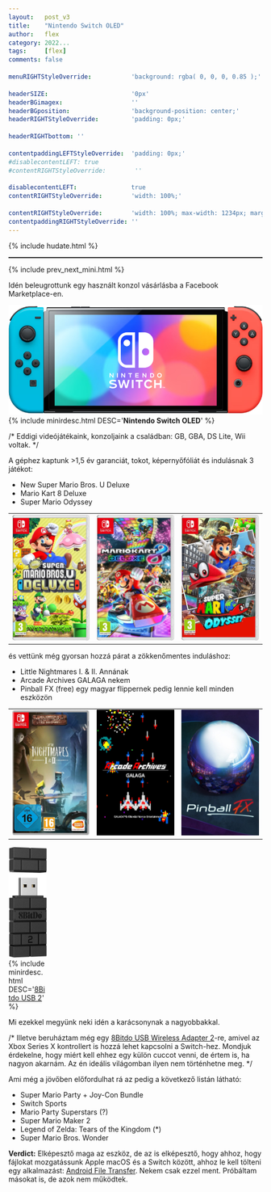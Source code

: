 ```yaml
---
layout:   post_v3
title:    "Nintendo Switch OLED"
author:   flex
category: 2022...
tags:     [flex]
comments: false

menuRIGHTStyleOverride:           'background: rgba( 0, 0, 0, 0.85 );'

headerSIZE:                       '0px'
headerBGimagex:                   ''
headerBGposition:                 'background-position: center;'
headerRIGHTStyleOverride:         'padding: 0px;'

headerRIGHTbottom: ''

contentpaddingLEFTStyleOverride:  'padding: 0px;'
#disablecontentLEFT: true
#contentRIGHTStyleOverride:        ''

disablecontentLEFT:               true
contentRIGHTStyleOverride:        'width: 100%;'

contentRIGHTStyleOverride:        'width: 100%; max-width: 1234px; margin: auto;'
contentpaddingRIGHTStyleOverride: ''
---
```


<link rel="stylesheet" type="text/css" href="css/override_v2_courier.css">

{% include hudate.html %}

<hr style="border-top: 1px solid;">

{% include prev_next_mini.html %}

Idén beleugrottunk egy használt konzol vásárlásba a Facebook Marketplace-en.

<div class="">
<img class="shadowx" style="border: 0px solid black;" src="images/Nintendo/nintendo_switch_oled.png">
{% include minirdesc.html DESC='<b>Nintendo Switch OLED</b>' %}
</div>

/* Eddigi videójátékaink, konzoljaink a családban: GB, GBA, DS Lite, Wii voltak. */

A géphez kaptunk >1,5 év garanciát, tokot, képernyőfóliát és indulásnak 3 játékot:

- New Super Mario Bros. U Deluxe
- Mario Kart 8 Deluxe
- Super Mario Odyssey

<table><tr>
<td><img class="shadowx" style="border: 0px solid black;" src="images/Nintendo/NSW098.png"></td>
<td><img class="shadowx" style="border: 0px solid black;" src="images/Nintendo/NSW003.png"></td>
<td><img class="shadowx" style="border: 0px solid black;" src="images/Nintendo/NSW013.png"></td>
</tr></table>

és vettünk még gyorsan hozzá párat a zökkenőmentes induláshoz:

- Little Nightmares I. & II. Annának
- Arcade Archives GALAGA nekem
- Pinball FX (free) egy magyar flippernek pedig lennie kell minden eszközön

<table><tr>
<td style=""><img class="shadowx" style="border: 0px solid black;" src="images/Nintendo/Little_Nightmares_I.II.jpg"></td>
<td style=""><img class="shadowx" style="border: 0px solid black;" src="images/Nintendo/Arcade_Archives_GALAGA.png"></td>
<td style=""><img class="shadowx" style="border: 0px solid black;" src="images/Nintendo/Pinball_FX.jpg"></td>
</tr></table>

<div class="rightbox rightboxalignment" style="width: 15%;">
<img class="shadowx" src="images/Nintendo/8BitDoNSW08.png">
{% include minirdesc.html DESC='<a href="https://www.8bitdo.com/usb-wireless-adapter-2/">8Bitdo USB 2</a>' %}
</div>

Mi ezekkel megyünk neki idén a karácsonynak a nagyobbakkal. 

/* Illetve beruháztam még egy [8Bitdo USB Wireless Adapter 2](https://www.8bitdo.com/usb-wireless-adapter-2/)-re, amivel az Xbox Series X kontrollert is hozzá lehet kapcsolni a Switch-hez. Mondjuk érdekelne, hogy miért kell ehhez egy külön cuccot venni, de értem is, ha nagyon akarnám. Az én ideális világomban ilyen nem történhetne meg. */

Ami még a jövőben előfordulhat rá az pedig a következő listán látható:

- Super Mario Party + Joy-Con Bundle
- Switch Sports
- Mario Party Superstars (?)
- Super Mario Maker 2
- Legend of Zelda: Tears of the Kingdom (*)
- Super Mario Bros. Wonder

**Verdict:** Elképesztő maga az eszköz, de az is elképesztő, hogy ahhoz, hogy fájlokat mozgatássunk Apple macOS és a Switch között, ahhoz le kell tölteni egy alkalmazást: [Android File Transfer](https://www.android.com/filetransfer/). Nekem csak ezzel ment. Próbáltam másokat is, de azok nem működtek. 
